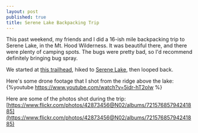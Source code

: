 ```yaml
---
layout: post
published: true
title: Serene Lake Backpacking Trip
---
```

This past weekend, my friends and I did a 16-ish mile backpacking trip to Serene Lake, in the Mt. Hood Wilderness. It was beautiful there, and there were plenty of camping spots. The bugs were pretty bad, so I'd recommend definitely bringing bug spray.

We started at [this trailhead](https://www.oregonhikers.org/field_guide/Shellrock_Lake_Trailhead), hiked to [Serene Lake](https://www.oregonhikers.org/field_guide/Rock_Lakes-Serene_Lake_Loop_Hike), then looped back.

Here's some drone footage that I shot from the ridge above the lake: 
{%youtube https://www.youtube.com/watch?v=5idr-hT2olw %}

Here are some of the photos shot during the trip:
[https://www.flickr.com/photos/42873456@N02/albums/72157685794241885](https://www.flickr.com/photos/42873456@N02/albums/72157685794241885)
